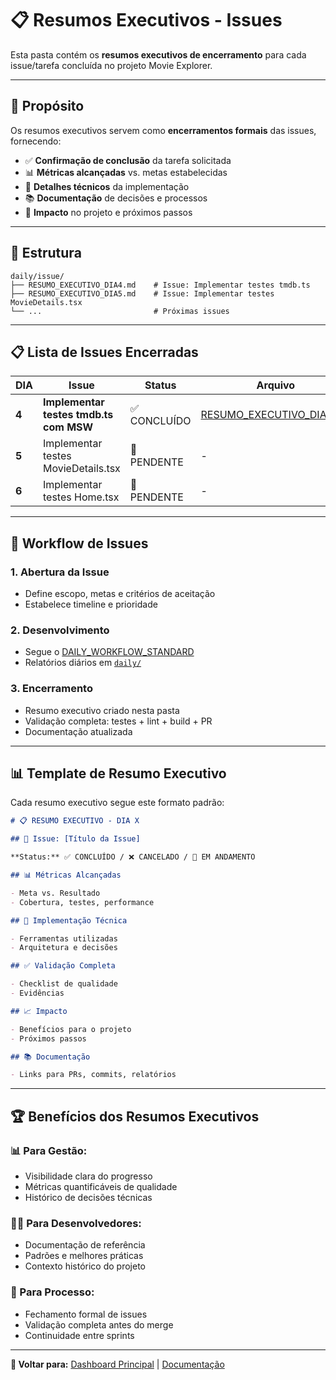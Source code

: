 # 📋 Resumos Executivos - Issues

Esta pasta contém os **resumos executivos de encerramento** para cada issue/tarefa concluída no projeto Movie Explorer.

---

## 🎯 **Propósito**

Os resumos executivos servem como **encerramentos formais** das issues, fornecendo:

- ✅ **Confirmação de conclusão** da tarefa solicitada
- 📊 **Métricas alcançadas** vs. metas estabelecidas
- 🔧 **Detalhes técnicos** da implementação
- 📚 **Documentação** de decisões e processos
- 🚀 **Impacto** no projeto e próximos passos

---

## 📁 **Estrutura**

```
daily/issue/
├── RESUMO_EXECUTIVO_DIA4.md    # Issue: Implementar testes tmdb.ts
├── RESUMO_EXECUTIVO_DIA5.md    # Issue: Implementar testes MovieDetails.tsx
└── ...                         # Próximas issues
```

---

## 📋 **Lista de Issues Encerradas**

| DIA   | Issue                                  | Status       | Arquivo                                              | Data       |
| ----- | -------------------------------------- | ------------ | ---------------------------------------------------- | ---------- |
| **4** | **Implementar testes tmdb.ts com MSW** | ✅ CONCLUÍDO | [RESUMO_EXECUTIVO_DIA4.md](RESUMO_EXECUTIVO_DIA4.md) | 11/09/2025 |
| **5** | Implementar testes MovieDetails.tsx    | 🔄 PENDENTE  | -                                                    | -          |
| **6** | Implementar testes Home.tsx            | 🔄 PENDENTE  | -                                                    | -          |

---

## 🔄 **Workflow de Issues**

### **1. Abertura da Issue**

- Define escopo, metas e critérios de aceitação
- Estabelece timeline e prioridade

### **2. Desenvolvimento**

- Segue o [DAILY_WORKFLOW_STANDARD](../../workflow/DAILY_WORKFLOW_STANDARD.md)
- Relatórios diários em [`daily/`](../DAILY_TEST_BATTERY_INDEX.md)

### **3. Encerramento**

- Resumo executivo criado nesta pasta
- Validação completa: testes + lint + build + PR
- Documentação atualizada

---

## 📊 **Template de Resumo Executivo**

Cada resumo executivo segue este formato padrão:

```markdown
# 📋 RESUMO EXECUTIVO - DIA X

## 🎯 Issue: [Título da Issue]

**Status:** ✅ CONCLUÍDO / ❌ CANCELADO / 🔄 EM ANDAMENTO

## 📊 Métricas Alcançadas

- Meta vs. Resultado
- Cobertura, testes, performance

## 🔧 Implementação Técnica

- Ferramentas utilizadas
- Arquitetura e decisões

## ✅ Validação Completa

- Checklist de qualidade
- Evidências

## 📈 Impacto

- Benefícios para o projeto
- Próximos passos

## 📚 Documentação

- Links para PRs, commits, relatórios
```

---

## 🏆 **Benefícios dos Resumos Executivos**

### **📊 Para Gestão:**

- Visibilidade clara do progresso
- Métricas quantificáveis de qualidade
- Histórico de decisões técnicas

### **👨‍💻 Para Desenvolvedores:**

- Documentação de referência
- Padrões e melhores práticas
- Contexto histórico do projeto

### **🔄 Para Processo:**

- Fechamento formal de issues
- Validação completa antes do merge
- Continuidade entre sprints

---

**🔗 Voltar para:** [Dashboard Principal](../../dashboard/STATUS_DASHBOARD.md) | [Documentação](../../README.md)
